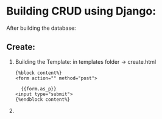 # Building CRUD using Django:

After building the database:

## Create:
1. Building the Template:
   in templates folder -> create.html
   ```
   {%block content%}
   <form action="" method="post">
      
     {{form.as_p}}
   <input type="submit">
   {%endblock content%}
   ```
2. 